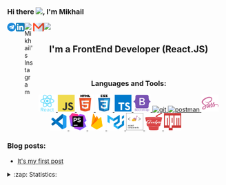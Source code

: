 ### Hi there <img src="https://media.giphy.com/media/hvRJCLFzcasrR4ia7z/giphy.gif" width="5%">, I'm Mikhail

<a href=https://t.me/MiniShok>
  <img align="left" height="20" width="" src="./icons/telegram.png" />
</a> 
<a href="https://www.linkedin.com/in/mikhail-shokun/" target="blank">
  <img align="left" alt="Mikhail's LinkedIN" width="20px" src="./icons/linkedin.png" />
</a>
<a href="https://www.instagram.com/mikhailshokun/" target="blank">
  <img align="left" alt="Mikhail's Instagram" width="20px" src="https://raw.githubusercontent.com/hussainweb/hussainweb/main/icons/instagram.png" />
</a>
<a href=mailto:minishokun@gmail.com target="blank">
  <img align="left" src="./icons/gmail.png" alt="Mikhail's Gmail" height="20"/>
</a>

![](https://komarev.com/ghpvc/?username=MikhailShokun)



<h2 align="center">I'm a FrontEnd Developer (React.JS)</h2>

<br />

<h3 align="center">Languages and Tools:</h3>   

<p align="center">

<a href="https://reactjs.org/" target="_blank"> 
<img alt="react" src="https://raw.githubusercontent.com/devicons/devicon/master/icons/react/react-original-wordmark.svg" width="40" height="40"/> 
</a>
<a href="https://developer.mozilla.org/en-US/docs/Web/JavaScript" target="_blank"> 
<img alt="javascript" src="https://raw.githubusercontent.com/devicons/devicon/master/icons/javascript/javascript-original.svg" width="40" height="40"/>
</a>
<a href="https://www.w3.org/html/" target="_blank">
<img alt="html5" src="https://raw.githubusercontent.com/devicons/devicon/master/icons/html5/html5-original-wordmark.svg" width="40" height="40"/> 
</a>
<a href="https://www.w3schools.com/css/" target="_blank">
<img alt="css3" src="https://raw.githubusercontent.com/devicons/devicon/master/icons/css3/css3-original-wordmark.svg" width="40" height="40"/> 
</a> 
<a href="https://www.typescriptlang.org/" target="_blank"> 
<img alt="typescript" src="https://raw.githubusercontent.com/devicons/devicon/master/icons/typescript/typescript-original.svg" width="40" height="40"/> 
</a>
<a href="https://getbootstrap.com" target="_blank"> 
<img alt="bootstrap" src="https://raw.githubusercontent.com/devicons/devicon/master/icons/bootstrap/bootstrap-plain-wordmark.svg" width="40" height="40"/> 
</a> 
<a href="https://git-scm.com/" target="_blank">
<img src="https://www.vectorlogo.zone/logos/git-scm/git-scm-icon.svg" alt="git" width="40" height="40"/> 
</a> 
<a href="https://postman.com" target="_blank"> 
<img src="https://www.vectorlogo.zone/logos/getpostman/getpostman-icon.svg" alt="postman" width="40" height="40"/> 
</a>
<a href="https://sass-lang.com" target="_blank"> 
<img alt="sass" src="https://raw.githubusercontent.com/devicons/devicon/master/icons/sass/sass-original.svg" width="40" height="40"/> 
</a>
<a href="https://code.visualstudio.com/" target="_blank">
<img alt="Visual Studio Code" src="./icons/vsc.svg" width="40" height="40"/>
</a>
<a href="https://www.jetbrains.com/ru-ru/phpstorm/" target="_blank">
<img alt="PHP Storm" src="./icons/PhpStorm.svg" width="40" height="40"/>
</a>
<a href="https://firebase.google.com/" target="_blank">
<img alt="firebase" src="./icons/firebase.svg" width="40" height="40"/>
</a>
<a href="https://mui.com/" target="_blank">
<img alt="mui" src="./icons/mui.svg" width="40" height="40"/>
</a>
<a href="https://styled-components.com/" target="_blank">
<img alt="styled components" src="./icons/styled_components.png" width="40" height="40"/>
</a>
<a href="https://gulpjs.com/" target="_blank">
<img alt="gulp" src="./icons/Gulp.js_Logo.svg" width="40" height="40"/>
</a>
<a href="https://www.npmjs.com/" target="_blank">
<img alt="npm" src="./icons/Npm-logo.svg" width="40" height="40"/>
</a>

</p>

### Blog posts:

<!-- BLOG-POST-LIST:START -->
- [It&#39;s my first post](https://dev.to/minishok/its-my-first-post-2dn5)
<!-- BLOG-POST-LIST:END -->


<details>
  <summary>:zap: Statistics:</summary>
<div align="center">
 <img  alt="MikhailShokun's github stats" src=https://github-profile-trophy.vercel.app/?username=MikhailShokun&theme=darkhub />

<div align="center">
    <img style="margin-bottom: 15px" alt="codeSTACKr's GitHub Stats" src="https://github-readme-stats.vercel.app/api?username=MikhailShokun&show_icons=true"/>
   <img  alt="codeSTACKr's GitHub Stats" src="https://github-readme-stats.vercel.app/api/top-langs/?username=MikhailShokun&langs_count=8&layout=compact"/>
</div>
  <img  src="https://github-readme-streak-stats.herokuapp.com/?user=MikhailShokun&theme=radical&hide_border=true"/>
 </div>
<br />
<hr />
If you like what I do, maybe
consider <a href="https://www.buymeacoffee.com/minishokun" target="_blank"><img width="130" alt="Buy Me A Coffee" src="https://cdn.buymeacoffee.com/buttons/v2/default-red.png"></a>
🥺👉👈
</details>
